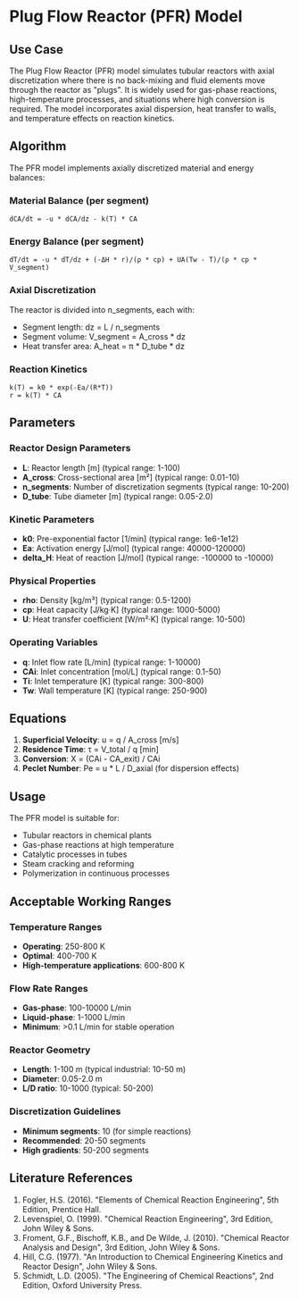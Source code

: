 # Plug Flow Reactor (PFR) Model

## Use Case

The Plug Flow Reactor (PFR) model simulates tubular reactors with axial discretization where there is no back-mixing and fluid elements move through the reactor as "plugs". It is widely used for gas-phase reactions, high-temperature processes, and situations where high conversion is required. The model incorporates axial dispersion, heat transfer to walls, and temperature effects on reaction kinetics.

## Algorithm

The PFR model implements axially discretized material and energy balances:

### Material Balance (per segment)
```
dCA/dt = -u * dCA/dz - k(T) * CA
```

### Energy Balance (per segment)
```
dT/dt = -u * dT/dz + (-ΔH * r)/(ρ * cp) + UA(Tw - T)/(ρ * cp * V_segment)
```

### Axial Discretization
The reactor is divided into n_segments, each with:
- Segment length: dz = L / n_segments
- Segment volume: V_segment = A_cross * dz
- Heat transfer area: A_heat = π * D_tube * dz

### Reaction Kinetics
```
k(T) = k0 * exp(-Ea/(R*T))
r = k(T) * CA
```

## Parameters

### Reactor Design Parameters
- **L**: Reactor length [m] (typical range: 1-100)
- **A_cross**: Cross-sectional area [m²] (typical range: 0.01-10)
- **n_segments**: Number of discretization segments (typical range: 10-200)
- **D_tube**: Tube diameter [m] (typical range: 0.05-2.0)

### Kinetic Parameters
- **k0**: Pre-exponential factor [1/min] (typical range: 1e6-1e12)
- **Ea**: Activation energy [J/mol] (typical range: 40000-120000)
- **delta_H**: Heat of reaction [J/mol] (typical range: -100000 to -10000)

### Physical Properties
- **rho**: Density [kg/m³] (typical range: 0.5-1200)
- **cp**: Heat capacity [J/kg·K] (typical range: 1000-5000)
- **U**: Heat transfer coefficient [W/m²·K] (typical range: 10-500)

### Operating Variables
- **q**: Inlet flow rate [L/min] (typical range: 1-10000)
- **CAi**: Inlet concentration [mol/L] (typical range: 0.1-50)
- **Ti**: Inlet temperature [K] (typical range: 300-800)
- **Tw**: Wall temperature [K] (typical range: 250-900)

## Equations

1. **Superficial Velocity**: u = q / A_cross [m/s]
2. **Residence Time**: τ = V_total / q [min]
3. **Conversion**: X = (CAi - CA_exit) / CAi
4. **Peclet Number**: Pe = u * L / D_axial (for dispersion effects)

## Usage

The PFR model is suitable for:
- Tubular reactors in chemical plants
- Gas-phase reactions at high temperature
- Catalytic processes in tubes
- Steam cracking and reforming
- Polymerization in continuous processes

## Acceptable Working Ranges

### Temperature Ranges
- **Operating**: 250-800 K
- **Optimal**: 400-700 K
- **High-temperature applications**: 600-800 K

### Flow Rate Ranges
- **Gas-phase**: 100-10000 L/min
- **Liquid-phase**: 1-1000 L/min
- **Minimum**: >0.1 L/min for stable operation

### Reactor Geometry
- **Length**: 1-100 m (typical industrial: 10-50 m)
- **Diameter**: 0.05-2.0 m
- **L/D ratio**: 10-1000 (typical: 50-200)

### Discretization Guidelines
- **Minimum segments**: 10 (for simple reactions)
- **Recommended**: 20-50 segments
- **High gradients**: 50-200 segments

## Literature References

1. Fogler, H.S. (2016). "Elements of Chemical Reaction Engineering", 5th Edition, Prentice Hall.
2. Levenspiel, O. (1999). "Chemical Reaction Engineering", 3rd Edition, John Wiley & Sons.
3. Froment, G.F., Bischoff, K.B., and De Wilde, J. (2010). "Chemical Reactor Analysis and Design", 3rd Edition, John Wiley & Sons.
4. Hill, C.G. (1977). "An Introduction to Chemical Engineering Kinetics and Reactor Design", John Wiley & Sons.
5. Schmidt, L.D. (2005). "The Engineering of Chemical Reactions", 2nd Edition, Oxford University Press.
